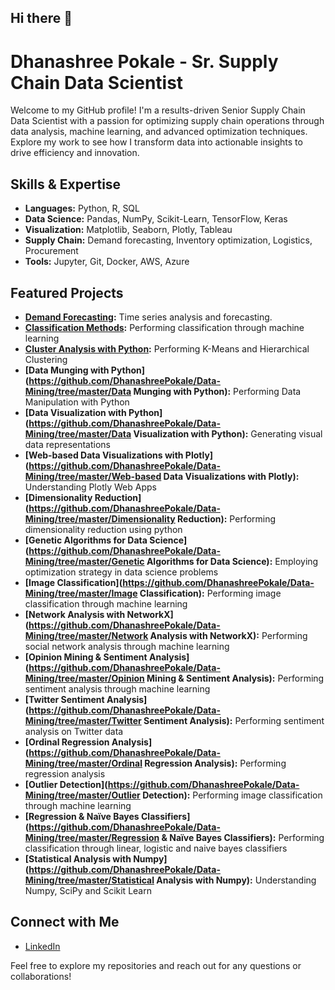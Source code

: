 ## Hi there 👋

# Dhanashree Pokale - Sr. Supply Chain Data Scientist

Welcome to my GitHub profile! I'm a results-driven Senior Supply Chain Data Scientist with a passion for optimizing supply chain operations through data analysis, machine learning, and advanced optimization techniques. Explore my work to see how I transform data into actionable insights to drive efficiency and innovation.

## Skills & Expertise

- **Languages:** Python, R, SQL
- **Data Science:** Pandas, NumPy, Scikit-Learn, TensorFlow, Keras
- **Visualization:** Matplotlib, Seaborn, Plotly, Tableau
- **Supply Chain:** Demand forecasting, Inventory optimization, Logistics, Procurement
- **Tools:** Jupyter, Git, Docker, AWS, Azure

## Featured Projects

- **[Demand Forecasting](https://github.com/DhanashreePokale/TimeseriesForecasting):** Time series analysis and forecasting.
- **[Classification Methods](https://github.com/DhanashreePokale/Data-Mining/tree/master/Classification):** Performing classification through machine learning
- **[Cluster Analysis with Python](https://github.com/DhanashreePokale/Data-Mining/tree/master/Cluster%20Analysis%20with%20Python):** Performing K-Means and Hierarchical Clustering
- **[Data Munging with Python](https://github.com/DhanashreePokale/Data-Mining/tree/master/Data Munging with Python):** Performing Data Manipulation with Python
- **[Data Visualization with Python](https://github.com/DhanashreePokale/Data-Mining/tree/master/Data Visualization with Python):** Generating visual data representations
- **[Web-based Data Visualizations with Plotly](https://github.com/DhanashreePokale/Data-Mining/tree/master/Web-based Data Visualizations with Plotly):** Understanding Plotly Web Apps
- **[Dimensionality Reduction](https://github.com/DhanashreePokale/Data-Mining/tree/master/Dimensionality Reduction):** Performing dimensionality reduction using python
- **[Genetic Algorithms for Data Science](https://github.com/DhanashreePokale/Data-Mining/tree/master/Genetic Algorithms for Data Science):** Employing optimization strategy in data science problems
- **[Image Classification](https://github.com/DhanashreePokale/Data-Mining/tree/master/Image Classification):** Performing image classification through machine learning
- **[Network Analysis with NetworkX](https://github.com/DhanashreePokale/Data-Mining/tree/master/Network Analysis with NetworkX):** Performing social network analysis through machine learning
- **[Opinion Mining & Sentiment Analysis](https://github.com/DhanashreePokale/Data-Mining/tree/master/Opinion Mining & Sentiment Analysis):** Performing sentiment analysis through machine learning
- **[Twitter Sentiment Analysis](https://github.com/DhanashreePokale/Data-Mining/tree/master/Twitter Sentiment Analysis):** Performing sentiment analysis on Twitter data
- **[Ordinal Regression Analysis](https://github.com/DhanashreePokale/Data-Mining/tree/master/Ordinal Regression Analysis):** Performing regression analysis
- **[Outlier Detection](https://github.com/DhanashreePokale/Data-Mining/tree/master/Outlier Detection):** Performing image classification through machine learning
- **[Regression & Naïve Bayes Classifiers](https://github.com/DhanashreePokale/Data-Mining/tree/master/Regression & Naïve Bayes Classifiers):** Performing  classification through linear, logistic and naive bayes classifiers
- **[Statistical Analysis with Numpy](https://github.com/DhanashreePokale/Data-Mining/tree/master/Statistical Analysis with Numpy):** Understanding Numpy, SciPy and Scikit Learn

## Connect with Me

- [LinkedIn](https://www.linkedin.com/in/DhanashreePokale)

Feel free to explore my repositories and reach out for any questions or collaborations!
